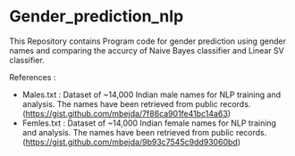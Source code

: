 # Gender_prediction_nlp
This Repository contains Program code for gender prediction using gender names and comparing the accurcy of Naive Bayes classifier and Linear SV classifier.

References :
* Males.txt : Dataset of ~14,000 Indian male names for NLP training and analysis. The names have been retrieved from public records.
              (https://gist.github.com/mbejda/7f86ca901fe41bc14a63)
* Femles.txt : Dataset of ~14,000 Indian female names for NLP training and analysis. The names have been retrieved from public records.
              (https://gist.github.com/mbejda/9b93c7545c9dd93060bd)
